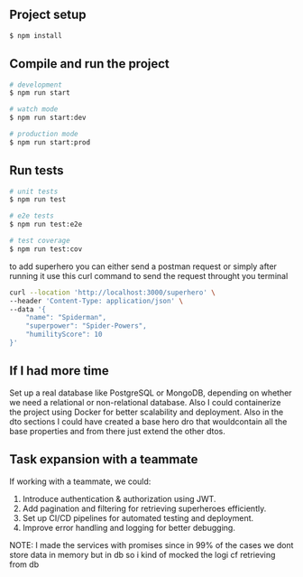 
## Project setup

```bash
$ npm install
```

## Compile and run the project

```bash
# development
$ npm run start

# watch mode
$ npm run start:dev

# production mode
$ npm run start:prod
```

## Run tests

```bash
# unit tests
$ npm run test

# e2e tests
$ npm run test:e2e

# test coverage
$ npm run test:cov
```

to add superhero you can either send a postman request or simply after running it use this curl command to send the request throught you terminal

```bash
curl --location 'http://localhost:3000/superhero' \
--header 'Content-Type: application/json' \
--data '{
    "name": "Spiderman",
    "superpower": "Spider-Powers",
    "humilityScore": 10
}'
```

## If I had more time

Set up a real database like PostgreSQL or MongoDB, depending on whether we need a relational or non-relational database.
Also I could containerize the project using Docker for better scalability and deployment. Also in the dto sections
I could have created a base hero dro that wouldcontain all the base properties and from there just extend the other dtos.

## Task expansion with a teammate
If working with a teammate, we could:

1. Introduce authentication & authorization using JWT.
2. Add pagination and filtering for retrieving superheroes efficiently.
3. Set up CI/CD pipelines for automated testing and deployment.
4. Improve error handling and logging for better debugging.


NOTE: I made the services with promises since in 99% of the cases we dont store data in memory but in db so i kind of mocked the logi cf retrieving from db